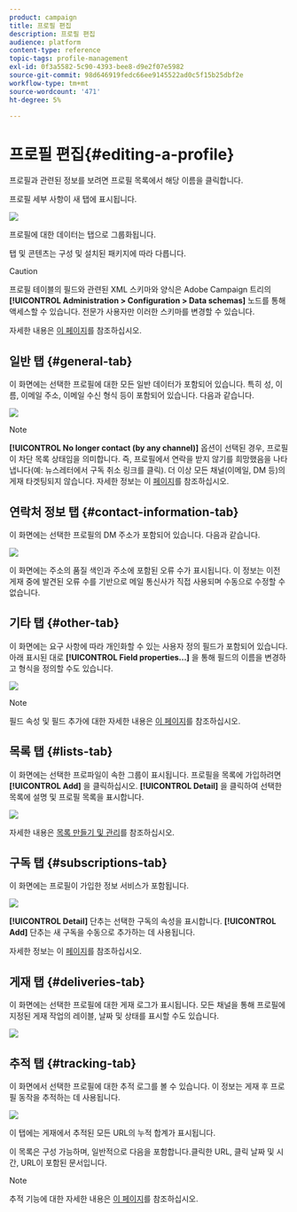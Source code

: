 ```yaml
---
product: campaign
title: 프로필 편집
description: 프로필 편집
audience: platform
content-type: reference
topic-tags: profile-management
exl-id: 0f3a5582-5c90-4393-bee8-d9e2f07e5982
source-git-commit: 98d646919fedc66ee9145522ad0c5f15b25dbf2e
workflow-type: tm+mt
source-wordcount: '471'
ht-degree: 5%

---
```


# 프로필 편집{#editing-a-profile}

프로필과 관련된 정보를 보려면 프로필 목록에서 해당 이름을 클릭합니다.

프로필 세부 사항이 새 탭에 표시됩니다.

![](assets/s_user_recipient_edit.png)

프로필에 대한 데이터는 탭으로 그룹화됩니다.

탭 및 콘텐츠는 구성 및 설치된 패키지에 따라 다릅니다.

>[!CAUTION]
>
>프로필 테이블의 필드와 관련된 XML 스키마와 양식은 Adobe Campaign 트리의 **[!UICONTROL Administration > Configuration > Data schemas]** 노드를 통해 액세스할 수 있습니다. 전문가 사용자만 이러한 스키마를 변경할 수 있습니다.
>
>자세한 내용은 [이 페이지](../../configuration/using/about-schema-edition.md)를 참조하십시오.

## 일반 탭 {#general-tab}

이 화면에는 선택한 프로필에 대한 모든 일반 데이터가 포함되어 있습니다. 특히 성, 이름, 이메일 주소, 이메일 수신 형식 등이 포함되어 있습니다. 다음과 같습니다.

![](assets/s_ncs_user_profile_general_tab.png)

>[!NOTE]
>
>**[!UICONTROL No longer contact (by any channel)]** 옵션이 선택된 경우, 프로필이 차단 목록 상태임을 의미합니다. 즉, 프로필에서 연락을 받지 않기를 희망했음을 나타냅니다(예: 뉴스레터에서 구독 취소 링크를 클릭). 더 이상 모든 채널(이메일, DM 등)의 게재 타겟팅되지 않습니다. 자세한 정보는 이 [페이지](../../delivery/using/understanding-quarantine-management.md)를 참조하십시오.

## 연락처 정보 탭 {#contact-information-tab}

이 화면에는 선택한 프로필의 DM 주소가 포함되어 있습니다. 다음과 같습니다.

![](assets/s_ncs_user_profile_details_tab.png)

이 화면에는 주소의 품질 색인과 주소에 포함된 오류 수가 표시됩니다. 이 정보는 이전 게재 중에 발견된 오류 수를 기반으로 메일 통신사가 직접 사용되며 수동으로 수정할 수 없습니다.

## 기타 탭 {#other-tab}

이 화면에는 요구 사항에 따라 개인화할 수 있는 사용자 정의 필드가 포함되어 있습니다. 아래 표시된 대로 **[!UICONTROL Field properties...]** 을 통해 필드의 이름을 변경하고 형식을 정의할 수도 있습니다.

![](assets/s_ncs_user_profile_others_tab.png)

>[!NOTE]
>
>필드 속성 및 필드 추가에 대한 자세한 내용은 [이 페이지](../../configuration/using/new-field-wizard.md)를 참조하십시오.

## 목록 탭 {#lists-tab}

이 화면에는 선택한 프로파일이 속한 그룹이 표시됩니다. 프로필을 목록에 가입하려면 **[!UICONTROL Add]** 을 클릭하십시오. **[!UICONTROL Detail]** 을 클릭하여 선택한 목록에 설명 및 프로필 목록을 표시합니다.

![](assets/s_ncs_user_profile_groups_tab_details.png)

자세한 내용은 [목록 만들기 및 관리](../../platform/using/creating-and-managing-lists.md)를 참조하십시오.

## 구독 탭 {#subscriptions-tab}

이 화면에는 프로필이 가입한 정보 서비스가 포함됩니다.

![](assets/s_ncs_user_profile_subscript_tab_details.png)

**[!UICONTROL Detail]** 단추는 선택한 구독의 속성을 표시합니다. **[!UICONTROL Add]** 단추는 새 구독을 수동으로 추가하는 데 사용됩니다.

자세한 정보는 이 [페이지](../../delivery/using/managing-subscriptions.md)를 참조하십시오.

## 게재 탭 {#deliveries-tab}

이 화면에는 선택한 프로필에 대한 게재 로그가 표시됩니다. 모든 채널을 통해 프로필에 지정된 게재 작업의 레이블, 날짜 및 상태를 표시할 수도 있습니다.

![](assets/s_ncs_user_profile_delivery_tab.png)

## 추적 탭 {#tracking-tab}

이 화면에서 선택한 프로필에 대한 추적 로그를 볼 수 있습니다. 이 정보는 게재 후 프로필 동작을 추적하는 데 사용됩니다.

![](assets/s_ncs_user_profile_tracking_tab.png)

이 탭에는 게재에서 추적된 모든 URL의 누적 합계가 표시됩니다.

이 목록은 구성 가능하며, 일반적으로 다음을 포함합니다.클릭한 URL, 클릭 날짜 및 시간, URL이 포함된 문서입니다.

>[!NOTE]
>
>추적 기능에 대한 자세한 내용은 [이 페이지](../../delivery/using/delivery-dashboard.md)를 참조하십시오.
